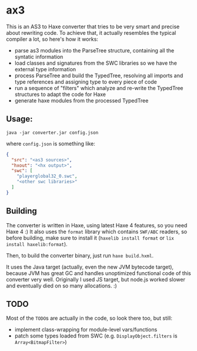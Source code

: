 # ax3

This is an AS3 to Haxe converter that tries to be very smart and precise about rewriting code.
To achieve that, it actually resembles the typical compiler a lot, so here's how it works:

 - parse as3 modules into the ParseTree structure, containing all the syntatic information
 - load classes and signatures from the SWC libraries so we have the external type information
 - process ParseTree and build the TypedTree, resolving all imports and type references and assigning type to every piece of code
 - run a sequence of "filters" which analyze and re-write the TypedTree structures to adapt the code for Haxe
 - generate haxe modules from the processed TypedTree

## Usage:

```
java -jar converter.jar config.json
```
where `config.json` is something like:
```json
{
  "src": "<as3 sources>",
  "hxout": "<hx output>",
  "swc": [
    "playerglobal32_0.swc",
    "<other swc libraries>"
  ]
}
```

## Building

The converter is written in Haxe, using latest Haxe 4 features, so you need Haxe 4 :)
It also uses the `format` library which contains `SWF/ABC` readers, so before building, make sure to install it (`haxelib install format` or `lix install haxelib:format`).

Then, to build the converter binary, just run `haxe build.hxml`.

It uses the Java target (actually, even the new JVM bytecode target), because JVM has
great GC and handles unoptimized functional code of this converter very well.
Originally I used JS target, but node.js worked slower and eventually died on so many allocations. :)

## TODO

Most of the `TODO`s are actually in the code, so look there too, but still:

 - implement class-wrapping for module-level vars/functions
 - patch some types loaded from SWC (e.g. `DisplayObject.filters` is `Array<BitmapFilter>`)
